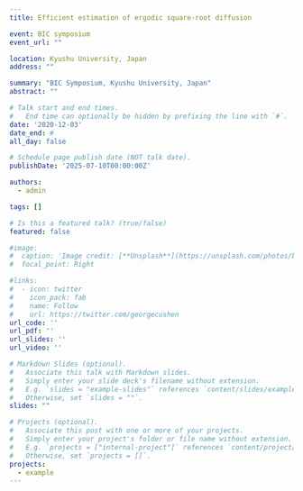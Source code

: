 ```yaml
---
title: Efficient estimation of ergodic square-root diffusion

event: BIC symposium
event_url: ""

location: Kyushu University, Japan
address: ""

summary: "BIC Symposium, Kyushu University, Japan"
abstract: ""

# Talk start and end times.
#   End time can optionally be hidden by prefixing the line with `#`.
date: '2020-12-03'
date_end: #
all_day: false

# Schedule page publish date (NOT talk date).
publishDate: '2025-07-10T00:00:00Z'

authors:
  - admin

tags: []

# Is this a featured talk? (true/false)
featured: false

#image:
#  caption: 'Image credit: [**Unsplash**](https://unsplash.com/photos/bzdhc5b3Bxs)'
#  focal_point: Right

#links:
#  - icon: twitter
#    icon_pack: fab
#    name: Follow
#    url: https://twitter.com/georgecushen
url_code: ''
url_pdf: ''
url_slides: ''
url_video: ''

# Markdown Slides (optional).
#   Associate this talk with Markdown slides.
#   Simply enter your slide deck's filename without extension.
#   E.g. `slides = "example-slides"` references `content/slides/example-slides.md`.
#   Otherwise, set `slides = ""`.
slides: ""

# Projects (optional).
#   Associate this post with one or more of your projects.
#   Simply enter your project's folder or file name without extension.
#   E.g. `projects = ["internal-project"]` references `content/project/deep-learning/index.md`.
#   Otherwise, set `projects = []`.
projects:
  - example
---
```


